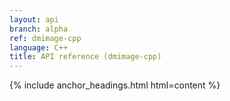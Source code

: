 ```yaml
---
layout: api
branch: alpha
ref: dmimage-cpp
language: C++
title: API reference (dmimage-cpp)
---
```

{% include anchor_headings.html html=content %}